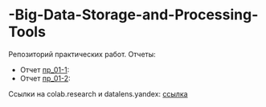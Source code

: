 # -Big-Data-Storage-and-Processing-Tools
Репозиторий практических работ. 
Отчеты:
 - Отчет [пр_01-1](https://github.com/BashkatovaAD/-Big-Data-Storage-and-Processing-Tools/tree/main/practice/otcht-01-01.pdf): 
 - Отчет [пр_01-2](https://github.com/BashkatovaAD/-Big-Data-Storage-and-Processing-Tools/tree/main/practice/otcht-01-02.pdf): 
 
 Ссылки на colab.research и datalens.yandex: [ссылка](https://github.com/BashkatovaAD/-Big-Data-Storage-and-Processing-Tools/tree/main/practice/link.md)
